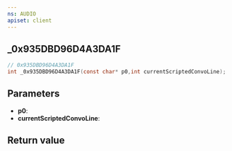 ```yaml
---
ns: AUDIO
apiset: client
---
```

## _0x935DBD96D4A3DA1F

```c
// 0x935DBD96D4A3DA1F
int _0x935DBD96D4A3DA1F(const char* p0,int currentScriptedConvoLine);
```


## Parameters
* **p0**:
* **currentScriptedConvoLine**:

## Return value

